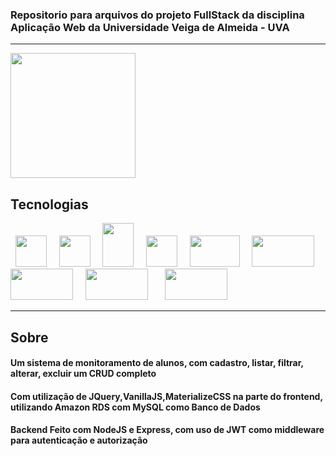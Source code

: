 <h3>Repositorio para arquivos do projeto FullStack da disciplina Aplicação Web da Universidade Veiga de Almeida - UVA</h3>

<hr>
<img src="https://www.mundodomarketing.com.br/mundodomarketing/images/materias/logo_UVA_em_alta.jpg"
width="200"/>
<br>

<h2> Tecnologias </h2>

<p>
&nbsp;
<img src="https://upload.wikimedia.org/wikipedia/commons/thumb/6/61/HTML5_logo_and_wordmark.svg/1200px-HTML5_logo_and_wordmark.svg.png"
width="50"
height="50"/>
&nbsp;
&nbsp;
<img src="https://upload.wikimedia.org/wikipedia/commons/thumb/9/99/Unofficial_JavaScript_logo_2.svg/1200px-Unofficial_JavaScript_logo_2.svg.png"
width="50"
height="50"/>
&nbsp;
&nbsp;
<img src="https://upload.wikimedia.org/wikipedia/commons/thumb/d/d5/CSS3_logo_and_wordmark.svg/1200px-CSS3_logo_and_wordmark.svg.png"
width="50"
height="70"/>
&nbsp;
&nbsp;
<img src="https://colinstodd.com/images/posts/matcss-min.png"
width="50"
height="50"/>
&nbsp;
&nbsp;
<img src="https://upload.wikimedia.org/wikipedia/commons/thumb/b/b2/Bootstrap_logo.svg/1200px-Bootstrap_logo.svg.png"
width="80" height="50" />
&nbsp;
&nbsp;
<img src="https://upload.wikimedia.org/wikipedia/commons/thumb/d/d3/Logo_jQuery.svg/1200px-Logo_jQuery.svg.png"
width="100" height="50"/>
&nbsp;  
&nbsp;  
<img src="https://upload.wikimedia.org/wikipedia/commons/thumb/d/d9/Node.js_logo.svg/1200px-Node.js_logo.svg.png"
width="100" height="50"/>
&nbsp;  
&nbsp;  
<img src="https://upload.wikimedia.org/wikipedia/fr/thumb/6/62/MySQL.svg/1200px-MySQL.svg.png"
width="100" height="50"/>
&nbsp;  
&nbsp; 
&nbsp;  
<img src="https://roi4cio.com/fileadmin/user_upload/aws_rds.png"
width="100" height="50"/>
&nbsp;  




</p>

<hr>

<h2> Sobre </h2>
<p><h4> Um sistema de monitoramento de alunos, com cadastro, listar, filtrar, alterar, excluir um CRUD completo</h4></p>
<p><h4>Com utilização de JQuery,VanillaJS,MaterializeCSS na parte do frontend, utilizando Amazon RDS com MySQL como Banco de Dados</h4></p>
<p><h4>Backend Feito com NodeJS e Express, com uso de JWT como middleware para autenticação e autorização</h4></p>

